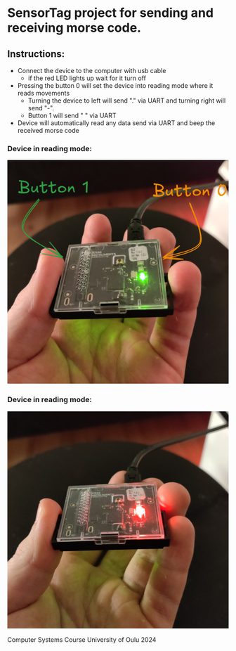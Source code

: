 # SensorTag project for sending and receiving morse code.

## Instructions:
- Connect the device to the computer with usb cable
  - if the red LED lights up wait for it turn off
- Pressing the button 0 will set the device into reading mode where it reads movements
  - Turning the device to left will send "." via UART and turning right will send "-".
  - Button 1 will send " " via UART
- Device will automatically read any data send via UART and beep the received morse code
### Device in reading mode:
![pics/Sensortag_interface.png](https://github.com/A11UD/TKJ24/blob/main/pics/SensorTag_reading.png?raw=true)

### Device in reading mode:
![pics/Sensortag_interface.png](https://github.com/A11UD/TKJ24/blob/main/pics/SensorTag_receiving.png?raw=true)

Computer Systems Course University of Oulu 2024
